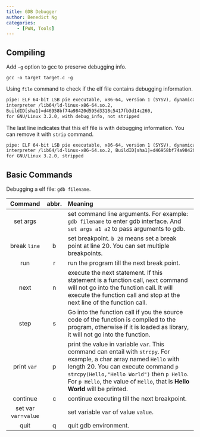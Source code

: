 ```yaml
---
title: GDB Debugger
author: Benedict Ng
categories:
    - [PWN, Tools]
---
```

## Compiling

Add `-g` option to gcc to preserve debugging info.

```shell
gcc -o target target.c -g
```

Using `file` command to check if the elf file contains debugging information.

```txt
pipe: ELF 64-bit LSB pie executable, x86-64, version 1 (SYSV), dynamically linked, 
interpreter /lib64/ld-linux-x86-64.so.2, 
BuildID[sha1]=d46958bf74a98420d595d3318c5417fb3d14c260, 
for GNU/Linux 3.2.0, with debug_info, not stripped
```

The last line indicates that this elf file is with debugging information. You can remove it with `strip` command.

```txt
pipe: ELF 64-bit LSB pie executable, x86-64, version 1 (SYSV), dynamically linked, 
interpreter /lib64/ld-linux-x86-64.so.2, BuildID[sha1]=d46958bf74a98420d595d3318c5417fb3d14c260, 
for GNU/Linux 3.2.0, stripped
```

## Basic Commands

Debugging a elf file: `gdb filename`.

| Command               | abbr. | Meaning |
| :-------------------: | :-:   | :-      |
| set args              |       |   set command line arguments. For example: ` gdb filename` to enter gdb interface. And `set args a1 a2` to pass arguments to gdb. |
| break `line`          | b     | set breakpoint. `b 20` means set a break point at line 20. You can set multiple breakpoints. |
| run                   | r     | run the program till the next break point. |
| next                  | n     | execute the next statement. If this statement is a function call, `next` command will not go into the function call. It will execute the function call and stop at the next line of the function call. |
| step                  | s     | Go into the function call if you the source code of the function is compiled to the program, otherwise if it is loaded as library, it will not go into the function. |
| print `var`           | p     | print the value in variable `var`. This command can entail with `strcpy`. For example, a char array named `Hello` with length 20. You can execute command `p strcpy(Hello,"Hello World")` then `p Hello`. For `p Hello`, the value of `Hello`, that is **Hello World** will be printed. |
| continue              | c     | continue executing till the next breakpoint. |
| set var `var`=`value` |       | set variable `var` of value `value`. |
| quit                  | q     | quit gdb environment. |
